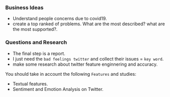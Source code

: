 ### Business Ideas

- Understand people concerns due to covid19.
- create a top ranked of problems. What are the most described? what are the most supported?.

### Questions and Research

- The final step is a report.
- I just need the `bad feelings twitter` and collect their issues = `key word`.
- make some research about twitter feature enginnering and accuracy.

You should take in account the following `Features` and studies:

- Textual features.
- Sentiment and Emotion Analysis on Twitter.